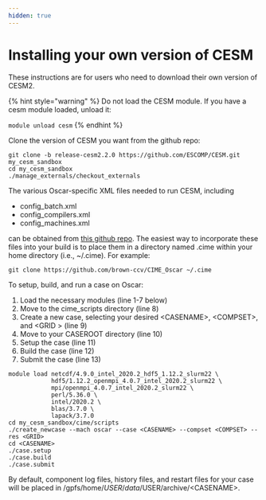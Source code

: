 ```yaml
---
hidden: true
---
```


# Installing your own version of CESM

These instructions are for users who need to download their own version of CESM2.

{% hint style="warning" %}
Do not load the CESM module.  If you have a cesm module loaded, unload it:

`module unload cesm`
{% endhint %}

Clone the version of CESM you want from the github repo:

```
git clone -b release-cesm2.2.0 https://github.com/ESCOMP/CESM.git my_cesm_sandbox
cd my_cesm_sandbox
./manage_externals/checkout_externals
```

The various Oscar-specific XML files needed to run CESM, including

* config\_batch.xml
* config\_compilers.xml
* config\_machines.xml

can be obtained from [this github repo](https://github.com/brown-ccv/CIME_Oscar). The easiest way to incorporate these files into your build is to place them in a directory named .cime within your home directory (i.e., \~/.cime). For example:

```
git clone https://github.com/brown-ccv/CIME_Oscar ~/.cime
```

To setup, build, and run a case on Oscar:

1. Load the necessary modules (line 1-7 below)
2. Move to the cime\_scripts directory (line 8)
3. Create a new case, selecting your desired \<CASENAME>, \<COMPSET>, and \<GRID > (line 9)
4. Move to your CASEROOT directory (line 10)
5. Setup the case (line 11)
6. Build the case (line 12)
7. Submit the case (line 13)

```
module load netcdf/4.9.0_intel_2020.2_hdf5_1.12.2_slurm22 \
            hdf5/1.12.2_openmpi_4.0.7_intel_2020.2_slurm22 \
            mpi/openmpi_4.0.7_intel_2020.2_slurm22 \
            perl/5.36.0 \
            intel/2020.2 \
            blas/3.7.0 \
            lapack/3.7.0
cd my_cesm_sandbox/cime/scripts
./create_newcase --mach oscar --case <CASENAME> --compset <COMPSET> --res <GRID>
cd <CASENAME>
./case.setup
./case.build
./case.submit
```

By default, component log files, history files, and restart files for your case will be placed in /gpfs/home/$USER/data/$USER/archive/\<CASENAME>.
